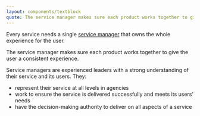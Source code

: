 ```yaml
---
layout: components/textblock
quote: The service manager makes sure each product works together to give the user a consistent experience.
---
```


Every service needs a single [service manager](#) that owns the whole experience for the user.

The service manager makes sure each product works together to give the user a consistent experience.

Service managers are experienced leaders with a strong understanding of their service and its users. They:
- represent their service at all levels in agencies
- work to ensure the service is delivered successfully and meets its users’ needs
- have the decision-making authority to deliver on all aspects of a service
